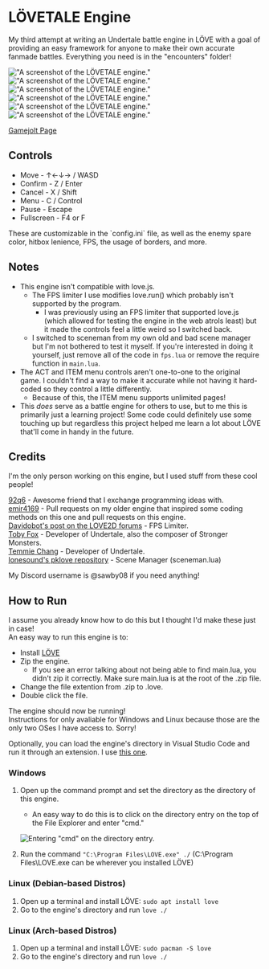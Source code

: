 # LÖVETALE Engine
<p>My third attempt at writing an Undertale battle engine in LÖVE with a goal of providing an easy framework for anyone to make their own accurate fanmade battles. Everything you need is in the "encounters" folder!</p>

!["A screenshot of the LÖVETALE engine."](./github/screenie1.png "A screenshot of the LÖVETALE engine.")
!["A screenshot of the LÖVETALE engine."](./github/screenie2.png "A screenshot of the LÖVETALE engine.")
!["A screenshot of the LÖVETALE engine."](./github/screenie3.png "A screenshot of the LÖVETALE engine.")
!["A screenshot of the LÖVETALE engine."](./github/screenie4.png "A screenshot of the LÖVETALE engine.")
!["A screenshot of the LÖVETALE engine."](./github/screenie5.png "A screenshot of the LÖVETALE engine.")
!["A screenshot of the LÖVETALE engine."](./github/screenie.gif "A screenshot of the LÖVETALE engine.")

[Gamejolt Page](https://gamejolt.com/games/lovetale/1000844)

## Controls
- Move - ↑←↓→ / WASD
- Confirm - Z / Enter
- Cancel - X / Shift
- Menu - C / Control
- Pause - Escape
- Fullscreen - F4 or F

<p>These are customizable in the `config.ini` file, as well as the enemy spare color, hitbox lenience, FPS, the usage of borders, and more.</p>

## Notes
- This engine isn't compatible with love.js.
    - The FPS limiter I use modifies love.run() which probably isn't supported by the program.
        - I was previously using an FPS limiter that supported love.js (which allowed for testing the engine in the web atrols  least) but it made the controls feel a little weird so I switched back.
    - I switched to sceneman from my own old and bad scene manager but I'm not bothered to test it myself. If you're interested in doing it yourself, just remove all of the code in `fps.lua` or remove the require function in `main.lua`.
- The ACT and ITEM menu controls aren't one-to-one to the original game. I couldn't find a way to make it accurate while not having it hard-coded so they control a little differently.
    - Because of this, the ITEM menu supports unlimited pages!
- This *does* serve as a battle engine for others to use, but to me this is primarily just a learning project! Some code could definitely use some touching up but regardless this project helped me learn a lot about LÖVE that'll come in handy in the future.

## Credits
<p>I'm the only person working on this engine, but I used stuff from these cool people!</p>

[92q6](https://github.com/92q6) - Awesome friend that I exchange programming ideas with.<br>
[emir4169](https://github.com/emir4169) - Pull requests on my older engine that inspired some coding methods on this one and pull requests on this engine. <br>
[Davidobot's post on the LOVE2D forums](https://love2d.org/forums/viewtopic.php?p=199030&sid=5e50e42e22e4538ca0f3f7b0717aa2f2#p199030) - FPS Limiter. </br>
[Toby Fox](https://x.com/tobyfox) - Developer of Undertale, also the composer of Stronger Monsters. </br>
[Temmie Chang](https://x.com/tuyoki) - Developer of Undertale. </br>
[lonesound's pklove repository](https://codeberg.org/lonesound/pklove/src/branch/main/sceneman.lua) - Scene Manager (sceneman.lua)

<p>My Discord username is @sawby08 if you need anything!</p>

## How to Run
<p>I assume you already know how to do this but I thought I'd make these just in case!<br>An easy way to run this engine is to:</p>

- Install [LÖVE](https://love2d.org/)
- Zip the engine.
    - If you see an error talking about not being able to find main.lua, you didn't zip it correctly. Make sure main.lua is at the root of the .zip file.
- Change the file extention from .zip to .love.
- Double click the file.

<p>The engine should now be running!<br>Instructions for only avaliable for Windows and Linux because those are the only two OSes I have access to. Sorry!</p>

Optionally, you can load the engine's directory in Visual Studio Code and run it through an extension. I use [this one](https://marketplace.visualstudio.com/items?itemName=pixelbyte-studios.pixelbyte-love2d).

### Windows

1. Open up the command prompt and set the directory as the directory of this engine.

    - An easy way to do this is to click on the directory entry on the top of the File Explorer and enter "cmd."

    ![Entering "cmd" on the directory entry.](github/tut1.png)

2. Run the command `"C:\Program Files\LOVE.exe" ./` (C:\Program Files\LOVE.exe can be wherever you installed LÖVE)

### Linux (Debian-based Distros)

1. Open up a terminal and install LÖVE: `sudo apt install love`
2. Go to the engine's directory and run `love ./`

### Linux (Arch-based Distros)

1. Open up a terminal and install LÖVE: `sudo pacman -S love`
2. Go to the engine's directory and run `love ./`